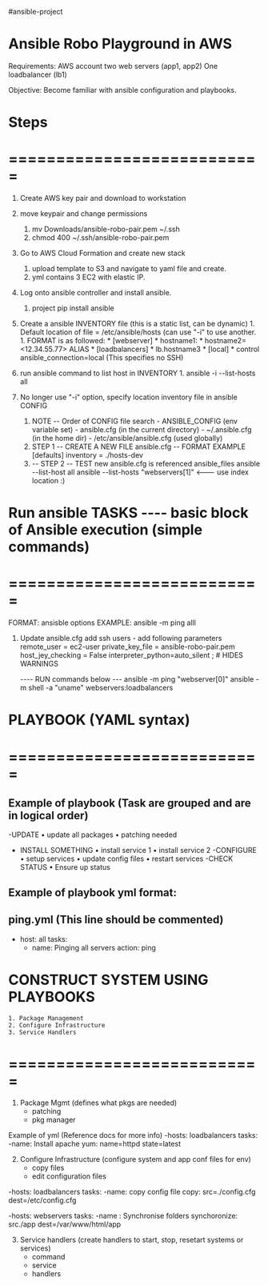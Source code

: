#ansible-project

# Ansible Robo Playground in AWS
Requirements:
AWS account
two web servers (app1, app2)
One loadbalancer (lb1)

Objective:
Become familiar with ansible configuration and playbooks.



# Steps
# ===========================
1. Create AWS key pair and download to workstation

2. move keypair and change permissions
    1. mv Downloads/ansible-robo-pair.pem ~/.ssh 
    2. chmod 400 ~/.ssh/ansible-robo-pair.pem

3. Go to AWS Cloud Formation and create new stack 
      1. upload template to S3 and navigate to yaml file and create.
      2. yml contains 3  EC2 with elastic IP.

4.  Log onto ansible controller and install ansible.
      1. project pip install ansible

5. Create a ansible INVENTORY file (this is a static list, can be dynamic)
       1. Default location of file  = /etc/ansible/hosts (can use "-i" to use another.
       1. FORMAT is as followed:
           *   [webserver]
           *  hostname1:<can include non-standard ssh port>
           *   hostname2=<12.34.55.77> ALIAS
           *  [loadbalancers]
           *    lb.hostname3
           *  [local]
           *  control ansible_connection=local  (This specifies no SSH)

6. run ansible command to list host in INVENTORY
       1.  ansible -i <file name> --list-hosts all

7. No longer use "-i" option, specify location inventory file in ansible CONFIG 
     1. NOTE -- Order of CONFIG file search
                       - ANSIBLE_CONFIG (env variable set)
                       - ansible.cfg  (in the current directory)
                       - ~/.ansible.cfg   (in the home dir)
                       - /etc/ansible/ansible.cfg  (used globally)
     2.  STEP 1 -- CREATE A NEW FILE  ansible.cfg
                       -- FORMAT EXAMPLE
                          [defaults]
                          inventory = ./hosts-dev
      3. -- STEP 2 -- TEST new ansible.cfg is referenced
                          ansible_files ansible --list-host all
                          ansible --list-hosts "webservers[1]"    <--- use index location :)


# Run ansible TASKS   ---- basic block of Ansible execution (simple commands)
# ===========================
FORMAT:  ansisble options <host-pattern>
EXAMPLE: ansible -m ping alll

1.  Update  ansible.cfg add ssh users - add following parameters
      remote_user = ec2-user
      private_key_file = ansible-robo-pair.pem
      host_jey_checking = False
      interpreter_python=auto_silent ; # HIDES WARNINGS

     ---- RUN commands below  ---
             ansible -m ping "webserver[0]"
              ansible -m shell -a "uname" webservers:loadbalancers


# PLAYBOOK (YAML syntax)
# ===========================
Example of playbook (Task are grouped  and are in logical order)
----------------------------------------------------------------------------------------- 
-UPDATE
     • update all packages
      • patching needed
- INSTALL SOMETHING
       • install  service 1
        • install service 2
-CONFIGURE
       • setup services
       • update config files
       • restart services
-CHECK STATUS
        • Ensure up status

Example of playbook yml format:
----------------------------------------------------------------------------------------- 
ping.yml (This line should be commented)
---
- host: all
  tasks:
  - name: Pinging all servers
     action: ping




# CONSTRUCT SYSTEM USING PLAYBOOKS
    1. Package Management
    2. Configure Infrastructure
    3. Service Handlers
# ===========================
1) Package Mgmt (defines what pkgs are needed)
    - patching 
    - pkg manager

Example of yml (Reference docs for more info)
        -hosts: loadbalancers
         tasks: 
         -name: Install apache
         yum: name=httpd state=latest

2) Configure Infrastructure (configure system and app conf files for env)
    - copy files
    - edit configuration files

-hosts: loadbalancers
 tasks:
 -name: copy config file
  copy: src=./config.cfg dest=/etc/config.cfg

-hosts: webservers
 tasks:
 -name : Synchronise folders
  synchoronize: src./app dest=/var/www/html/app

3) Service handlers (create handlers to start, stop, resetart systems or services)
    - command
    - service
    - handlers



